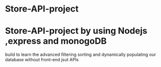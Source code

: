# Store-API-project
# Store-API-project by using Nodejs ,express and monogoDB 
build to learn the advanced filtering sorting and dynamically populating our database without front-end jsut APIs
